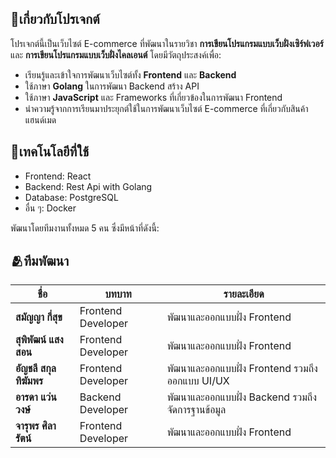 
## 🚩เกี่ยวกับโปรเจกต์
โปรเจกต์นี้เป็นเว็บไซต์ E-commerce ที่พัฒนาในรายวิชา **การเขียนโปรแกรมแบบเว็บฝั่งเซิร์ฟเวอร์** และ **การเขียนโปรแกรมแบบเว็บฝั่งไคลเอนต์** โดยมีวัตถุประสงค์เพื่อ:

- เรียนรู้และเข้าใจการพัฒนาเว็บไซต์ทั้ง **Frontend** และ **Backend**
- ใช้ภาษา **Golang** ในการพัฒนา Backend สร้าง API
- ใช้ภาษา **JavaScript** และ Frameworks ที่เกี่ยวข้องในการพัฒนา Frontend
- นำความรู้จากการเรียนมาประยุกต์ใช้ในการพัฒนาเว็บไซต์ E-commerce ที่เกี่ยวกับสินค้าแฮนด์เมด

## 📌เทคโนโลยีที่ใช้
- Frontend: React
- Backend: Rest Api with Golang
- Database: PostgreSQL
- อื่น ๆ: Docker

พัฒนาโดยทีมงานทั้งหมด 5 คน ซึ่งมีหน้าที่ดังนี้:
## 🫂ทีมพัฒนา
| ชื่อ | บทบาท | รายละเอียด |
|------|--------|------------|
| **สมัญญา กี่สุข** | Frontend Developer | พัฒนาและออกแบบฝั่ง Frontend |
| **สุพิพัฒน์ แสงสอน** | Frontend Developer | พัฒนาและออกแบบฝั่ง Frontend |
| **อัญชลี สกุลทิฆัมพร** | Frontend Developer | พัฒนาและออกแบบฝั่ง Frontend รวมถึงออกแบบ UI/UX |
| **อารดา แว่นวงษ์** | Backend Developer | พัฒนาและออกแบบฝั่ง Backend รวมถึงจัดการฐานข้อมูล |
| **จารุพร ศิลารัตน์** | Frontend Developer | พัฒนาและออกแบบฝั่ง Frontend |
